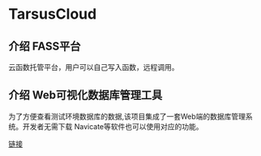 # TarsusCloud

## 介绍 FASS平台

云函数托管平台，用户可以自己写入函数，远程调用。

## 介绍 Web可视化数据库管理工具

为了方便查看测试环境数据库的数据,该项目集成了一套Web端的数据库管理系统。开发者无需下载 Navicate等软件也可以使用对应的功能。

[链接](https://github.com/chelizichen/TarsusCloud/blob/main/readme.dbserver.md)
